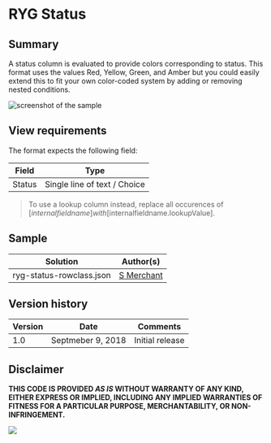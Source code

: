 # RYG Status

## Summary

A status column is evaluated to provide colors corresponding to status. This format uses the values Red, Yellow, Green, and Amber but you could easily extend this to fit your own color-coded system by adding or removing nested conditions.

![screenshot of the sample](./assets/screenshot.png)

## View requirements
The format expects the following field:

Field |Type
--------|---------
Status | Single line of text / Choice

> To use a lookup column instead, replace all occurences of [$internalfieldname] with  [$internalfieldname.lookupValue].

## Sample

Solution|Author(s)
--------|---------
ryg-status-rowclass.json | [S Merchant](https://github.com/sohailmerchant)

## Version history

Version|Date|Comments
-------|----|--------
1.0|Septmeber 9, 2018|Initial release

## Disclaimer
**THIS CODE IS PROVIDED *AS IS* WITHOUT WARRANTY OF ANY KIND, EITHER EXPRESS OR IMPLIED, INCLUDING ANY IMPLIED WARRANTIES OF FITNESS FOR A PARTICULAR PURPOSE, MERCHANTABILITY, OR NON-INFRINGEMENT.**

<img src="https://pnptelemetry.azurewebsites.net/list-formatting/view-samples/ryg-status-rowclass" />
